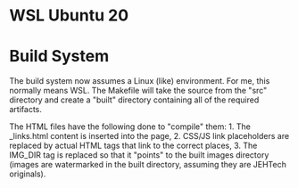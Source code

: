 # WSL Ubuntu 20

# Build System
The build system now assumes a Linux (like) environment. For me, this normally means WSL. The
Makefile will take the source from the "src" directory and create a "built" directory containing all
of the required artifacts.

The HTML files have the following done to "compile" them:
	1. The _links.html content is inserted into the page,
	2. CSS/JS link placeholders are replaced by actual HTML tags that link to the correct places,
	3. The IMG_DIR tag is replaced so that it "points" to the built images directory (images are
	   watermarked in the built directory, assuming they are JEHTech originals).